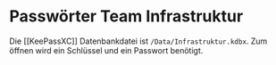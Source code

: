 # Passwörter Team Infrastruktur

Die [[KeePassXC]] Datenbankdatei ist `/Data/Infrastruktur.kdbx`. Zum öffnen wird ein Schlüssel und ein Passwort benötigt.